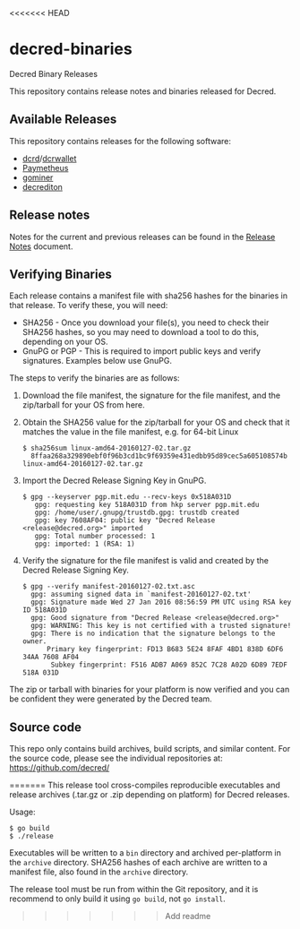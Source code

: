 <<<<<<< HEAD
# decred-binaries
Decred Binary Releases

This repository contains release notes and binaries released for
Decred.

## Available Releases

This repository contains releases for the following software:

* [dcrd](https://github.com/decred/dcrd)/[dcrwallet](https://github.com/decred/dcrwallet)
* [Paymetheus](https://github.com/decred/Paymetheus)
* [gominer](https://github.com/decred/gominer)
* [decrediton](https://github.com/decred/decrediton)

## Release notes

Notes for the current and previous releases can be found in the [Release Notes](./release-notes.md) document.

## Verifying Binaries

Each release contains a manifest file with sha256 hashes for the
binaries in that release.  To verify these, you will need:

* SHA256 - Once you download your file(s), you need to check their
  SHA256 hashes, so you may need to download a tool to do this,
  depending on your OS.
* GnuPG or PGP - This is required to import public keys and verify
  signatures. Examples below use GnuPG.

The steps to verify the binaries are as follows:

1. Download the file manifest, the signature for the file manifest, and the zip/tarball for your OS from here.
2. Obtain the SHA256 value for the zip/tarball for your OS and check that it matches the value in the file manifest, e.g. for 64-bit Linux

   ```
   $ sha256sum linux-amd64-20160127-02.tar.gz
     8ffaa268a329890ebf0f96b3cd1bc9f69359e431edbb95d89cec5a605108574b linux-amd64-20160127-02.tar.gz
   ```

3. Import the Decred Release Signing Key in GnuPG.
   ```
   $ gpg --keyserver pgp.mit.edu --recv-keys 0x518A031D
      gpg: requesting key 518A031D from hkp server pgp.mit.edu
      gpg: /home/user/.gnupg/trustdb.gpg: trustdb created
      gpg: key 7608AF04: public key "Decred Release <release@decred.org>" imported
      gpg: Total number processed: 1
      gpg: imported: 1 (RSA: 1)
   ```
4. Verify the signature for the file manifest is valid and created by
the Decred Release Signing Key.

	```
   $ gpg --verify manifest-20160127-02.txt.asc
      gpg: assuming signed data in `manifest-20160127-02.txt'
      gpg: Signature made Wed 27 Jan 2016 08:56:59 PM UTC using RSA key ID 518A031D
      gpg: Good signature from "Decred Release <release@decred.org>"
      gpg: WARNING: This key is not certified with a trusted signature!
      gpg: There is no indication that the signature belongs to the owner.
          Primary key fingerprint: FD13 B683 5E24 8FAF 4BD1 838D 6DF6 34AA 7608 AF04
           Subkey fingerprint: F516 ADB7 A069 852C 7C28 A02D 6D89 7EDF 518A 031D
   ```

The zip or tarball with binaries for your platform is now verified and
you can be confident they were generated by the Decred team.

## Source code

This repo only contains build archives, build scripts, and similar
content.  For the source code, please see the individual repositories
at: https://github.com/decred/

=======
This release tool cross-compiles reproducible executables and release archives
(.tar.gz or .zip depending on platform) for Decred releases.

Usage:

```
$ go build
$ ./release
```

Executables will be written to a `bin` directory and archived per-platform in
the `archive` directory.  SHA256 hashes of each archive are written to a
manifest file, also found in the `archive` directory.

The release tool must be run from within the Git repository, and it is recommend
to only build it using `go build`, not `go install`.
>>>>>>> Add readme
